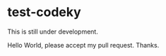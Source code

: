 # test-codeky

This is still  under development.

Hello World, please accept my pull request. Thanks.
